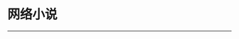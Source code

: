 
  # 网络小说
  ---

  <Common-LinkList :linkList='{"name":"网络小说","item":[{"link":"https://www.biquge5200.cc","icon":"https://www.biquge5200.cc/favicon.ico","text":"笔趣阁"},{"link":"http://www.zxcs.me/","icon":"http://img.ilxdh.com/navig/2020-04-24/1587736358_9261.ico?auth_key=1589426512-bb5b69e766693c4ba56c80bf83282d885600fd58-0-5df2ce77d1d25edd6b0e201a5b19b707","text":"知轩藏书"},{"link":"https://www.owllook.net","icon":"http://img.ilxdh.com/navig/2019-12-23/1577079412_9654.ico?auth_key=1589426512-57615f32e984e9e7444e898d97a4647ab3b80a92-0-82f560fc4f52a01c204edbca3f783fb2","text":"小说搜索引擎"},{"link":"https://www.boyunso.com","icon":"/logo.png","text":"拨云搜索"},{"link":"http://www.soduso.com","icon":"http://www.soduso.com/favicon.ico","text":"搜读"},{"link":"https://www.555x.org/","icon":"https://www.555x.org/favicon.ico","text":"无限小说网"},{"link":"https://www.qidian.com","icon":"https://www.qidian.com/favicon.ico","text":"起点中文网"},{"link":"http://www.zongheng.com","icon":"http://www.zongheng.com/favicon.ico","text":"纵横中文网"},{"link":"http://www.motie.com/","icon":"http://img.ilxdh.com/navig/2019-12-23/1577092637_3736.ico?auth_key=1589426512-dcfd21fb4daf8fff2719e6959b7e9b80351000a4-0-3d286aa8a9d3f6b62c19b57c3fa19754","text":"磨铁中文网"},{"link":"https://www.hongxiu.com","icon":"http://img.ilxdh.com/navig/2019-12-23/1577091951_7852.ico?auth_key=1589426512-8b676d1c323e5684236e47157aa5dd5dde407743-0-9c3d4f805d7b9ded422eb0926c282ccf","text":"红袖添香"},{"link":"https://www.xxsy.net","icon":"https://www.xxsy.net/favicon.ico","text":"潇湘书院"},{"link":"http://www.jjwxc.net","icon":"http://www.jjwxc.net/favicon.ico","text":"晋江文学网"},{"link":"http://chuangshi.qq.com","icon":"http://img.ilxdh.com/navig/2019-12-23/1577092255_9794.ico?auth_key=1589426512-9913dce8b66d5a4c844bc78f49c2ad28b00e661b-0-da25c25e3dfa1d1858310910144d5919","text":"创世中文网"},{"link":"https://www.17k.com","icon":"https://www.17k.com/favicon.ico","text":"17K小说网"},{"link":"http://www.zhulang.com","icon":"http://www.zhulang.com/favicon.ico","text":"逐浪网"},{"link":"https://www.readnovel.com","icon":"https://www.readnovel.com/favicon.ico","text":"小说阅读网"},{"link":"https://www.qdmm.com","icon":"http://img.ilxdh.com/navig/2019-12-23/1577092551_4522.ico?auth_key=1589426512-de2a6d8039549097878db9625781aa11673a454b-0-cb860c5f0b3252cc82e98bd24ad585ed","text":"起点女生网"},{"link":"https://www.jjxsw.la","icon":"https://www.jjxsw.la/favicon.ico","text":"久久小说"},{"link":"http://hjsm.tom.com","icon":"http://hjsm.tom.com/favicon.ico","text":"幻剑书盟"},{"link":"https://www.bookbao8.com","icon":"https://www.bookbao8.com/favicon.ico","text":"书包网"}]}'/>
  
